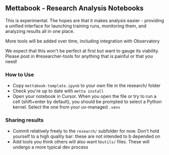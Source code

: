 ## Mettabook - Research Analysis Notebooks

This is experimental. The hopes are that it makes analysis easier - providing a unified interface for launching training runs, monitoring them, and analyzing results all in one place.

More tools will be added over time, including integration with Observatory

We expect that this won't be perfect at first but want to gauge its viability. Please post in #researcher-tools for anything that is painful or that you need!

### How to Use

- Copy `mettabook-template.ipynb` to your own file in the research/ folder
- Check you're up to date with `metta install`
- Open your notebook in Cursor. When you open the file or try to run a cell (shift+enter by default), you should be prompted to select a Python kernel. Select the one from your uv-managed `.venv`

### Sharing results
- Commit relatively freely to the `research/` subfolder for now. Don't hold yourself to a high quality bar: these are not intended to b depended on
- Add tools you think others will also want to`utils/` files. These will undergo a more typical dev process
